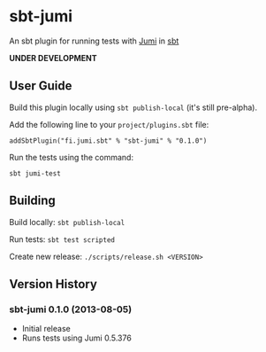 sbt-jumi
========

An sbt plugin for running tests with [Jumi](http://jumi.fi/) in [sbt](http://www.scala-sbt.org/)

**UNDER DEVELOPMENT**


User Guide
----------

Build this plugin locally using `sbt publish-local` (it's still pre-alpha).

Add the following line to your `project/plugins.sbt` file:

    addSbtPlugin("fi.jumi.sbt" % "sbt-jumi" % "0.1.0")

Run the tests using the command:

    sbt jumi-test


Building
--------

Build locally: `sbt publish-local`

Run tests: `sbt test scripted`

Create new release: `./scripts/release.sh <VERSION>`


Version History
---------------

### sbt-jumi 0.1.0 (2013-08-05)

- Initial release
- Runs tests using Jumi 0.5.376
